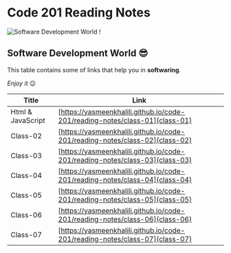 # Code 201 Reading Notes
![Software Development World !](https://www.bluescreen.pt/wp-content/uploads/2019/02/BS_softDevelop-copy-3.png)

## Software Development World 😎

This table contains some of links that help you in **softwaring**.

*Enjoy it* 😉 

| Title      | Link |
| ----------- | ----------- |
| Html & JavaScript  |[https://yasmeenkhalili.github.io/code-201/reading-notes/class-01](class-01)|
| Class-02  |[https://yasmeenkhalili.github.io/code-201/reading-notes/class-02](class-02)|
| Class-03 |[https://yasmeenkhalili.github.io/code-201/reading-notes/class-03](class-03)|
| Class-04 |[https://yasmeenkhalili.github.io/code-201/reading-notes/class-04](class-04)|
| Class-05 |[https://yasmeenkhalili.github.io/code-201/reading-notes/class-05](class-05)|
| Class-06 |[https://yasmeenkhalili.github.io/code-201/reading-notes/class-06](class-06)|
| Class-07 |[https://yasmeenkhalili.github.io/code-201/reading-notes/class-07](class-07)|


